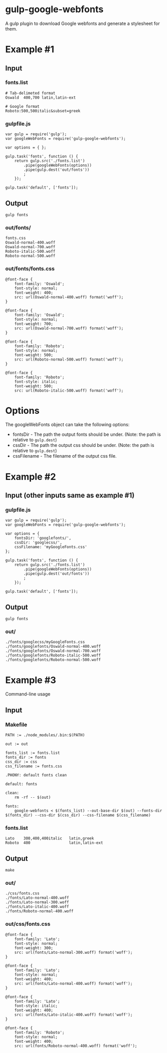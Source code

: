 # gulp-google-webfonts

A gulp plugin to download Google webfonts and generate a stylesheet for them.

# Example #1

## Input

### fonts.list

	# Tab-delimeted format
	Oswald	400,700	latin,latin-ext
	
	# Google format
	Roboto:500,500italic&subset=greek

### gulpfile.js

	var gulp = require('gulp');
	var googleWebFonts = require('gulp-google-webfonts');
	
	var options = { };
	
	gulp.task('fonts', function () {
		return gulp.src('./fonts.list')
			.pipe(googleWebFonts(options))
			.pipe(gulp.dest('out/fonts'))
			;
		});
	
	gulp.task('default', ['fonts']);

## Output

	gulp fonts

### out/fonts/

	fonts.css
	Oswald-normal-400.woff
	Oswald-normal-700.woff
	Roboto-italic-500.woff
	Roboto-normal-500.woff

### out/fonts/fonts.css

	@font-face {
		font-family: 'Oswald';
		font-style: normal;
		font-weight: 400;
		src: url(Oswald-normal-400.woff) format('woff');
	}
	
	@font-face {
		font-family: 'Oswald';
		font-style: normal;
		font-weight: 700;
		src: url(Oswald-normal-700.woff) format('woff');
	}
	
	@font-face {
		font-family: 'Roboto';
		font-style: normal;
		font-weight: 500;
		src: url(Roboto-normal-500.woff) format('woff');
	}
	
	@font-face {
		font-family: 'Roboto';
		font-style: italic;
		font-weight: 500;
		src: url(Roboto-italic-500.woff) format('woff');

# Options

The googleWebFonts object can take the following options:

 * fontsDir - The path the output fonts should be under. (Note: the path is relative to `gulp.dest`)
 * cssDir - The path the output css should be under. (Note: the path is relative to `gulp.dest`)
 * cssFilename - The filename of the output css file.

# Example #2

## Input (other inputs same as example #1)

### gulpfile.js

	var gulp = require('gulp');
	var googleWebFonts = require('gulp-google-webfonts');
	
	var options = {
		fontsDir: 'googlefonts/',
		cssDir: 'googlecss/',
		cssFilename: 'myGoogleFonts.css'
	};
	
	gulp.task('fonts', function () {
		return gulp.src('./fonts.list')
			.pipe(googleWebFonts(options))
			.pipe(gulp.dest('out/fonts'))
			;
		});
	
	gulp.task('default', ['fonts']);

## Output

	gulp fonts

### out/

	./fonts/googlecss/myGoogleFonts.css
	./fonts/googlefonts/Oswald-normal-400.woff
	./fonts/googlefonts/Oswald-normal-700.woff
	./fonts/googlefonts/Roboto-italic-500.woff
	./fonts/googlefonts/Roboto-normal-500.woff

# Example #3

Command-line usage

## Input

### Makefile

	PATH := ./node_modules/.bin:$(PATH)
	
	out := out
	
	fonts_list := fonts.list
	fonts_dir := fonts
	css_dir := css
	css_filename := fonts.css
	
	.PHONY: default fonts clean
	
	default: fonts
	
	clean:
		rm -rf -- $(out)
	
	fonts:
		google-webfonts < $(fonts_list) --out-base-dir $(out) --fonts-dir $(fonts_dir) --css-dir $(css_dir) --css-filename $(css_filename)

### fonts.list

	Lato	300,400,400italic	latin,greek
	Roboto	400					latin,latin-ext

## Output

	make

### out/

	./css/fonts.css
	./fonts/Lato-normal-400.woff
	./fonts/Lato-normal-300.woff
	./fonts/Lato-italic-400.woff
	./fonts/Roboto-normal-400.woff

### out/css/fonts.css

	@font-face {
		font-family: 'Lato';
		font-style: normal;
		font-weight: 300;
		src: url(fonts/Lato-normal-300.woff) format('woff');
	}
	
	@font-face {
		font-family: 'Lato';
		font-style: normal;
		font-weight: 400;
		src: url(fonts/Lato-normal-400.woff) format('woff');
	}
	
	@font-face {
		font-family: 'Lato';
		font-style: italic;
		font-weight: 400;
		src: url(fonts/Lato-italic-400.woff) format('woff');
	}
	
	@font-face {
		font-family: 'Roboto';
		font-style: normal;
		font-weight: 400;
		src: url(fonts/Roboto-normal-400.woff) format('woff');
